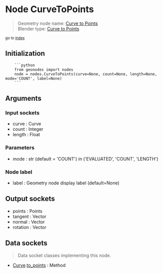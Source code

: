 
# Node CurveToPoints

> Geometry node name: [Curve to Points](https://docs.blender.org/manual/en/latest/modeling/geometry_nodes/curve/curve_to_points.html)<br>
  Blender type: [Curve to Points](https://docs.blender.org/api/current/bpy.types.GeometryNodeCurveToPoints.html)
  
<sub>go to [index](/docs/index.md)</sub>

Initialization
--------------
        
        ```python
        from geonodes import nodes
        node = nodes.CurveToPoints(curve=None, count=None, length=None, mode='COUNT', label=None)
        ```



## Arguments


### Input sockets

- curve : Curve
- count : Integer
- length : Float

### Parameters

- mode : str (default = 'COUNT') in ('EVALUATED', 'COUNT', 'LENGTH')

### Node label

- label : Geometry node display label (default=None)

## Output sockets

- points : Points
- tangent : Vector
- normal : Vector
- rotation : Vector

## Data sockets

> Data socket classes implementing this node.
  
  
- [Curve](/docs/sockets/Curve.md).[to_points](/docs/sockets/Curve.md#to_points) : Method
  
